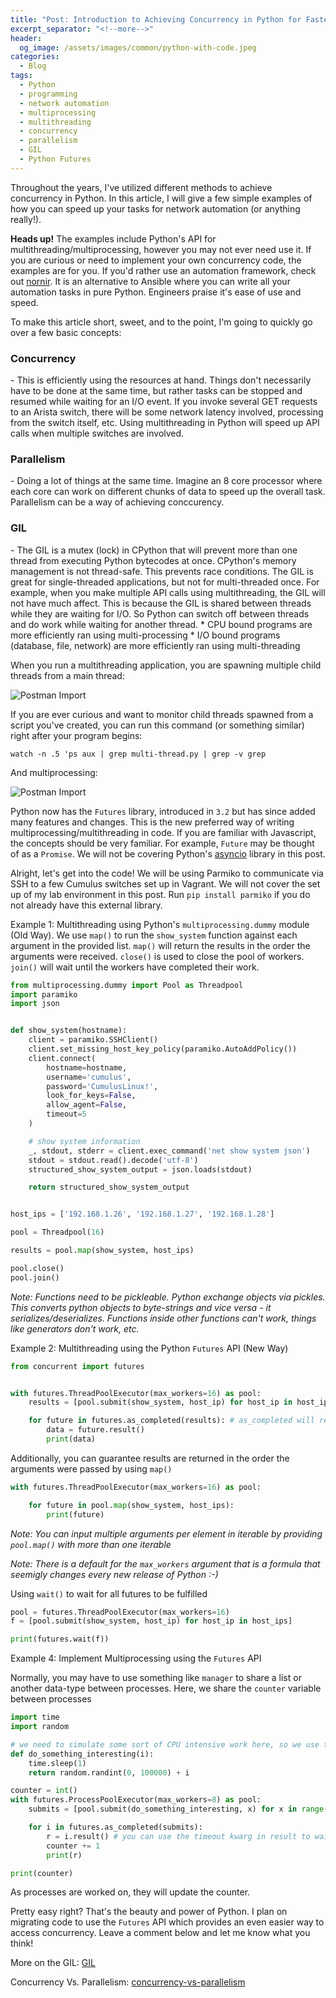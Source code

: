 ```yaml
---
title: "Post: Introduction to Achieving Concurrency in Python for Faster Network Automation"
excerpt_separator: "<!--more-->"
header:
  og_image: /assets/images/common/python-with-code.jpeg
categories:
  - Blog
tags:
  - Python
  - programming
  - network automation
  - multiprocessing
  - multithreading
  - concurrency
  - parallelism
  - GIL
  - Python Futures 
---
```


Throughout the years, I've utilized different methods to achieve concurrency in Python. In this article, I will 
give a few simple examples of how you can speed up your tasks for network automation (or anything really!).

**Heads up!** The examples include Python's API for multithreading/multiprocessing, however you may not ever need use it.
If you are curious or need to implement your own concurrency code, the examples are for you. If you'd rather use an automation framework, check out [nornir]. It is an alternative to Ansible where you can write 
all your automation tasks in pure Python. Engineers praise it's ease of use and speed. 

To make this article short, sweet, and to the point, I'm going to quickly go over a few basic concepts:

<h3>Concurrency</h3> - This is efficiently using the resources at hand. Things don't necessarily have to be done at the same time,
but rather tasks can be stopped and resumed while waiting for an I/O event. If you invoke several GET requests to an Arista switch,
there will be some network latency involved, processing from the switch itself, etc. Using multithreading in Python will
speed up API calls when multiple switches are involved. 

<h3>Parallelism</h3> - Doing a lot of things at the same time. Imagine an 8 core processor where each core can work on different
chunks of data to speed up the overall task. Parallelism can be a way of achieving conccurency. 

<h3>GIL</h3> - The GIL is a mutex (lock) in CPython that will prevent more than one thread from executing Python bytecodes at once. 
CPython's memory management is not thread-safe. This prevents race conditions. The GIL is great for single-threaded 
applications, but not for multi-threaded once.
For example, when you make multiple API calls using multithreading, the GIL will not have much affect. This is because
the GIL is shared between threads while they are waiting for I/O. So Python can switch off between threads and do work while waiting for another thread.
* CPU bound programs are more efficiently ran using multi-processing
* I/O bound programs (database, file, network) are more efficiently ran using multi-threading

When you run a multithreading application, you are spawning multiple child threads from a main thread:

<!--more-->

![Postman Import](/assets/images/python-network-automation-multiprocessing-multithreading/threads.jpg)

<!--more-->

If you are ever curious and want to monitor child threads spawned from a script you've created, you can run this command (or something similar) right after your program begins:

`watch -n .5 'ps aux | grep multi-thread.py | grep -v grep`

<!--more-->

And multiprocessing:

![Postman Import](/assets/images/python-network-automation-multiprocessing-multithreading/multiprocessing.png)

Python now has the `Futures` library, introduced in `3.2` but has since added many features and changes. This is the
new preferred way of writing multiprocessing/multithreading in code. If you are familiar with Javascript, the concepts
should be very familiar. For example, `Future` may be thought of as a `Promise`. We will not be covering Python's [asyncio]
library in this post. 

Alright, let's get into the code! We will be using Parmiko to communicate via SSH to a few Cumulus switches set up 
in Vagrant. We will not cover the set up of my lab environment in this post. Run `pip install parmiko` if you do not already have this external library. 

Example 1: Multithreading using Python's `multiprocessing.dummy` module (Old Way). We use `map()` to 
run the `show_system` function against each argument in the provided list. `map()` will return the results in the order
the arguments were received. `close()` is used to close the pool of workers. `join()` will wait until the workers
have completed their work.
```python
from multiprocessing.dummy import Pool as Threadpool
import paramiko
import json


def show_system(hostname):
    client = paramiko.SSHClient()
    client.set_missing_host_key_policy(paramiko.AutoAddPolicy())
    client.connect(
        hostname=hostname,
        username='cumulus',
        password='CumulusLinux!',
        look_for_keys=False,
        allow_agent=False,
        timeout=5
    )

    # show system information
    _, stdout, stderr = client.exec_command('net show system json')
    stdout = stdout.read().decode('utf-8')
    structured_show_system_output = json.loads(stdout)

    return structured_show_system_output


host_ips = ['192.168.1.26', '192.168.1.27', '192.168.1.28']

pool = Threadpool(16)

results = pool.map(show_system, host_ips)

pool.close()
pool.join()
```

_Note: Functions need to be pickleable. Python exchange objects via pickles. This converts python objects to 
byte-strings and vice versa - it serializes/deserializes. Functions inside other functions can't work, things like generators don't work, etc._

Example 2: Multithreading using the Python `Futures` API (New Way)
```python
from concurrent import futures


with futures.ThreadPoolExecutor(max_workers=16) as pool:
    results = [pool.submit(show_system, host_ip) for host_ip in host_ips]

    for future in futures.as_completed(results): # as_completed will return results as you get them
        data = future.result()
        print(data)
```

Additionally, you can guarantee results are returned in the order the arguments were passed by using `map()`
```python
with futures.ThreadPoolExecutor(max_workers=16) as pool:

    for future in pool.map(show_system, host_ips): 
        print(future)
```

_Note: You can input multiple arguments per element in iterable by providing `pool.map()` with more than one iterable_

_Note: There is a default for the `max_workers` argument that is a formula that seemigly changes every new release 
of Python :-)_

Using `wait()` to wait for all futures to be fulfilled
```python
pool = futures.ThreadPoolExecutor(max_workers=16)
f = [pool.submit(show_system, host_ip) for host_ip in host_ips]

print(futures.wait(f))
```

Example 4: Implement Multiprocessing using the `Futures` API

Normally, you may have to use something like `manager` to share a list or another data-type between processes. 
Here, we share the `counter` variable between processes
```python
import time
import random

# we need to simulate some sort of CPU intensive work here, so we use time.sleep()
def do_something_interesting(i):
    time.sleep(1)
    return random.randint(0, 100000) + i

counter = int()
with futures.ProcessPoolExecutor(max_workers=8) as pool:
    submits = [pool.submit(do_something_interesting, x) for x in range(0, 4)]

    for i in futures.as_completed(submits):
        r = i.result() # you can use the timeout kwarg in result to wait a certain time before moving on
        counter += 1
        print(r)

print(counter)
```

As processes are worked on, they will update the counter. 

Pretty easy right? That's the beauty and power of Python. I plan on migrating code to use the `Futures` API which provides
an even easier way to access concurrency. Leave a comment below and let me know what you think!

More on the GIL: [GIL] 

Concurrency Vs. Parallelism: [concurrency-vs-parallelism] 

[nornir]: https://github.com/nornir-automation/nornir
[GIL]: https://wiki.python.org/moin/GlobalInterpreterLock
[concurrency-vs-parallelism]: https://howtodoinjava.com/java/multi-threading/concurrency-vs-parallelism/
[asyncio]: https://docs.python.org/3/library/asyncio.html


